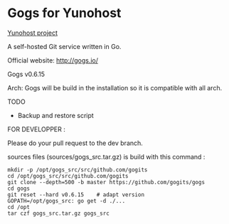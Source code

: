 Gogs for Yunohost
============

[Yunohost project](https://yunohost.org/#/)

A self-hosted Git service written in Go.

Official website: <http://gogs.io/>

Gogs v0.6.15

Arch:
Gogs will be build in the installation so it is compatible with all arch.

TODO
 - Backup and restore script
 
FOR DEVELOPPER : 

Please do your pull request to the dev branch.

sources files (sources/gogs_src.tar.gz) is build with this command :
```
mkdir -p /opt/gogs_src/src/github.com/gogits
cd /opt/gogs_src/src/github.com/gogits
git clone --depth=500 -b master https://github.com/gogits/gogs
cd gogs
git reset --hard v0.6.15    # adapt version
GOPATH=/opt/gogs_src: go get -d ./...
cd /opt
tar czf gogs_src.tar.gz gogs_src
```
